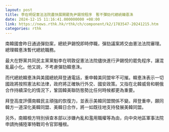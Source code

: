 ```yaml
---
layout: post
title: 李在明促憲法法院盡快展開罷免尹錫悅程序　暫不彈劾代總統韓悳洙
date: 2024-12-15 11:16:41.000000000 +08:00
link: https://news.rthk.hk/rthk/ch/component/k2/1783547-20241215.htm
categories: rthk
---
```


南韓國會昨日通過彈劾案，總統尹錫悅即時停職，彈劾議案將交由憲法法院審理。總理韓悳洙暫代總統職務。

最大在野黨共同民主黨黨魁李在明敦促憲法法院儘快進行尹錫悅的罷免程序，讓混亂最小化。他又說，不考慮彈劾韓悳洙。

而代總統韓悳洙與美國總統拜登通電話，重申韓美同盟牢不可摧。韓悳洙表示一切國政將按照憲法和法律，政府將正確執行外交、國安政策。又指在北韓威脅和朝俄合作持續深化的情況下，鞏固韓美聯防態勢比任何時候都更為重要。

拜登高度評價南韓民主頑強的恢復力，並表示美韓同盟關係不變。拜登重申，願同韓方一道深化美韓同盟、美韓日合作，將一如既往地支持發展美韓同盟。

另外，南韓檢方特別偵查本部以涉嫌內亂和濫用職權等為由，向中央地區軍事法院申請拘捕陸軍特戰司令官郭種根。
